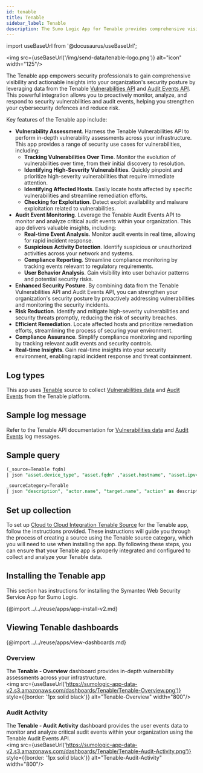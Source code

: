 ```yaml
---
id: tenable
title: Tenable
sidebar_label: Tenable
description: The Sumo Logic App for Tenable provides comprehensive visibility and actionable insights into your organization's security posture by leveraging data from the Tenable platform.
---
```

import useBaseUrl from '@docusaurus/useBaseUrl';

<img src={useBaseUrl('/img/send-data/tenable-logo.png')} alt="icon" width="125"/>

The Tenable app empowers security professionals to gain comprehensive visibility and actionable insights into your organization's security posture by leveraging data from the Tenable [Vulnerabilities API](https://developer.tenable.com/reference/exports-vulns-request-export) and [Audit Events API](https://developer.tenable.com/reference/audit-log-events). This powerful integration allows you to proactively monitor, analyze, and respond to security vulnerabilities and audit events, helping you strengthen your cybersecurity defences and reduce risk.

Key features of the Tenable app include:

- **Vulnerability Assessment**. Harness the Tenable Vulnerabilities API to perform in-depth vulnerability assessments across your infrastructure. This app provides a range of security use cases for vulnerabilities, including:
    - **Tracking Vulnerabilities Over Time**. Monitor the evolution of vulnerabilities over time, from their initial discovery to resolution.
    - **Identifying High-Severity Vulnerabilities**. Quickly pinpoint and prioritize high-severity vulnerabilities that require immediate attention.
    - **Identifying Affected Hosts**. Easily locate hosts affected by specific vulnerabilities and streamline remediation efforts.
    - **Checking for Exploitation**. Detect exploit availability and malware exploitation related to vulnerabilities.
- **Audit Event Monitoring**. Leverage the Tenable Audit Events API to monitor and analyze critical audit events within your organization. This app delivers valuable insights, including:
    - **Real-time Event Analysis**. Monitor audit events in real time, allowing for rapid incident response.
    - **Suspicious Activity Detection**. Identify suspicious or unauthorized activities across your network and systems.
    - **Compliance Reporting**. Streamline compliance monitoring by tracking events relevant to regulatory requirements.
    - **User Behavior Analysis**. Gain visibility into user behavior patterns and potential security risks.
- **Enhanced Security Posture**. By combining data from the Tenable Vulnerabilities API and Audit Events API, you can strengthen your organization's security posture by proactively addressing vulnerabilities and monitoring the security incidents.
- **Risk Reduction**. Identify and mitigate high-severity vulnerabilities and security threats promptly, reducing the risk of security breaches.
- **Efficient Remediation**. Locate affected hosts and prioritize remediation efforts, streamlining the process of securing your environment.
- **Compliance Assurance**. Simplify compliance monitoring and reporting by tracking relevant audit events and security controls.
- **Real-time Insights**. Gain real-time insights into your security environment, enabling rapid incident response and threat containment.

## Log types

This app uses [Tenable](/docs/send-data/hosted-collectors/cloud-to-cloud-integration-framework/tenable-source/) source to collect [Vulnerabilities data](https://developer.tenable.com/reference/exports-vulns-request-export) and [Audit Events](https://developer.tenable.com/reference/audit-log-events) from the Tenable platform.

## Sample log message

Refer to the Tenable API documentation for [Vulnerabilities data](https://developer.tenable.com/reference/exports-vulns-request-export) and [Audit Events](https://developer.tenable.com/reference/audit-log-events) log messages.

## Sample query

```sql title="Vulnerability Events"
(_source=Tenable fqdn)
| json "asset.device_type", "asset.fqdn" ,"asset.hostname", "asset.ipv4", "asset.ipv6", "asset.last_authenticated_results", "asset.operating_system" , "output", "plugin.family" , "plugin.type" , "plugin.name", "plugin.risk_factor", "plugin.synopsis", "plugin.exploit_available" , "plugin.exploited_by_malware", "plugin.solution", "state", "scan.completed_at", "port.port", "port.protocol", "last_found" as device_type, fqdn, hostname, host_ipv4, host_ipv6, last_authenticated_scan_time, host_os, output,plugin_family, plugin_type ,plugin_name, plugin_risk_factor, plugin_synopsis, plugin_exploit_available, plugin_exploited_by_malware, plugin_solution, state, scan_completed_at, port, protocol, last_scan_time nodrop
```

```sql title="Audit Events"
_sourceCategory=Tenable
| json "description", "actor.name", "target.name", "action" as description, actor_name, target_name, action
```

## Set up collection

To set up [Cloud to Cloud Integration Tenable Source](/docs/send-data/hosted-collectors/cloud-to-cloud-integration-framework/tenable-source/) for the Tenable app, follow the instructions provided. These instructions will guide you through the process of creating a source using the Tenable source category, which you will need to use when installing the app. By following these steps, you can ensure that your Tenable app is properly integrated and configured to collect and analyze your Tenable data.

## Installing the Tenable app​

This section has instructions for installing the Symantec Web Security Service App for Sumo Logic.

{@import ../../reuse/apps/app-install-v2.md}

## Viewing Tenable dashboards​

{@import ../../reuse/apps/view-dashboards.md}

### Overview

The **Tenable - Overview** dashboard provides in-depth vulnerability assessments across your infrastructure. <br/><img src={useBaseUrl('https://sumologic-app-data-v2.s3.amazonaws.com/dashboards/Tenable/Tenable-Overview.png')} style={{border: '1px solid black'}} alt="Tenable-Overview" width="800"/>

### Audit Activity

The **Tenable - Audit Activity** dashboard provides the user events data to monitor and analyze critical audit events within your organization using the Tenable Audit Events API.
<br/><img src={useBaseUrl('https://sumologic-app-data-v2.s3.amazonaws.com/dashboards/Tenable/Tenable-Audit-Activity.png')} style={{border: '1px solid black'}} alt="Tenable-Audit-Activity" width="800"/>

